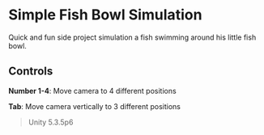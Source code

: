 Simple Fish Bowl Simulation
============================

Quick and fun side project simulation a fish swimming around his little fish bowl.

Controls
---------
**Number 1-4**: Move camera to 4 different positions

**Tab**: Move camera vertically to 3 different positions

> Unity 5.3.5p6
